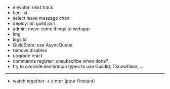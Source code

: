- elevator: next track
- tier-list
- select leave message chan
- deploy: on guild join
- admin: move some things to webapp
- img
- logs id
- GuildState: use AsyncQueue
- remove disables
- upgrade react
- commands register: unsubscribe when done?
- try to override declaration types to use GuildId, TSnowflake, ...

---

- watch together -> c mor (pour l'instant)
